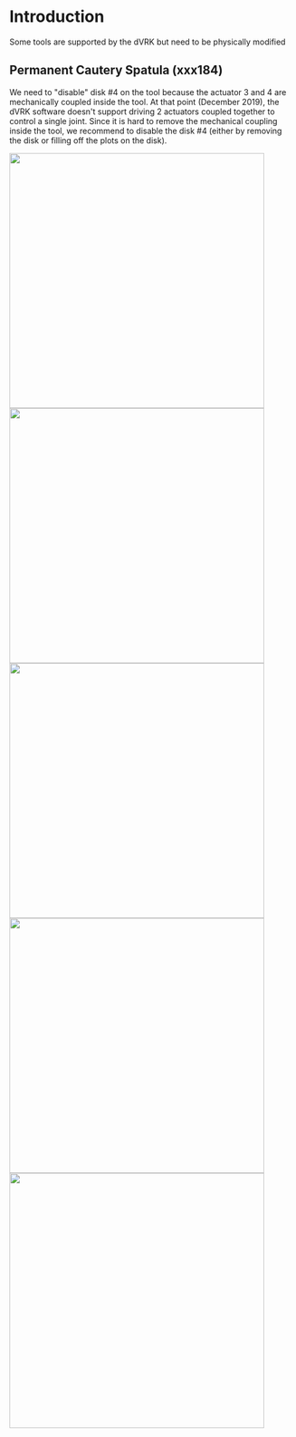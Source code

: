 # Introduction

Some tools are supported by the dVRK but need to be physically modified

## Permanent Cautery Spatula (xxx184)

We need to "disable" disk #4 on the tool because the actuator 3 and 4 are mechanically coupled inside the tool.  At that point (December 2019), the dVRK software doesn't support driving 2 actuators coupled together to control a single joint.   Since it is hard to remove the mechanical coupling inside the tool, we recommend to disable the disk #4 (either by removing the disk or filling off the plots on the disk).

<img src="/jhu-dvrk/sawIntuitiveResearchKit/wiki/assets/permanent-cautery-spatula/permanent-cautery-spatula.jpg" width="450"> 
<img src="/jhu-dvrk/sawIntuitiveResearchKit/wiki/assets/permanent-cautery-spatula/permanent-cautery-spatula-coupling.jpg" width="450"> 
<img src="/jhu-dvrk/sawIntuitiveResearchKit/wiki/assets/permanent-cautery-spatula/permanent-cautery-spatula-disks.jpg" width="450"> 
<img src="/jhu-dvrk/sawIntuitiveResearchKit/wiki/assets/permanent-cautery-spatula/permanent-cautery-spatula-modifying.jpg" width="450"> 
<img src="/jhu-dvrk/sawIntuitiveResearchKit/wiki/assets/permanent-cautery-spatula/permanent-cautery-spatula-modified.jpg" width="450"> 